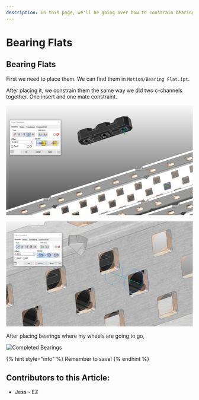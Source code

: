 ```yaml
---
description: In this page, we'll be going over how to constrain bearings to c-channels.
---
```


# Bearing Flats

## Bearing Flats

First we need to place them.  We can find them in `Motion/Bearing Flat.ipt`. &#x20;

After placing it, we constrain them the same way we did two c-channels together.  One insert and one mate constraint.&#x20;

![Insert Constraint between Bearing and C-Channel](<../../../../.gitbook/assets/image (154).png>)

![Mate Constraint between Bearing and C-Channel](<../../../../.gitbook/assets/image (88).png>)

After placing bearings where my wheels are going to go,&#x20;

![Completed Bearings](<../../../../.gitbook/assets/image (53).png>)

{% hint style="info" %}
Remember to save!
{% endhint %}



## Contributors to this Article: <a href="#contributors-to-this-article" id="contributors-to-this-article"></a>

* Jess - EZ
